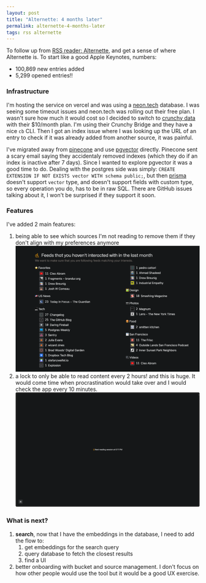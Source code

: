 ```yaml
---
layout: post
title: "Alternette: 4 months later"
permalink: alternette-4-months-later
tags: rss alternette
---
```


To follow up from [RSS reader: Alternette](/rss-reader), and get a sense of where Alternette is. To start like a good Apple Keynotes, numbers:

- 100,869 new entries added
- 5,299 opened entries!!

### Infrastructure

I'm hosting the service on vercel and was using a [neon.tech](https://neon.tech) database. I was seeing some timeout issues and neon.tech was rolling out their free plan. I wasn't sure how much it would cost so I decided to switch to [crunchy data](https://www.crunchydata.com/) with their $10/month plan. I'm using their Crunchy Bridge and they have a nice `cb` CLI. Then I got an index issue where I was looking up the URL of an entry to check if it was already added from another source, it was painful.

I've migrated away from [pinecone](https://www.pinecone.io/) and use [pgvector](https://github.com/pgvector/pgvector) directly. Pinecone sent a scary email saying they accidentaly removed indexes (which they do if an index is inactive after 7 days). Since I wanted to explore pgvector it was a good time to do. Dealing with the postgres side was simply: `CREATE EXTENSION IF NOT EXISTS vector WITH schema public;`, but then [prisma](https://www.prisma.io/) doesn't support `vector` type, and doesn't support fields with custom type, so every operation you do, has to be in raw SQL. There are GitHub issues talking about it, I won't be surprised if they support it soon.

### Features

I've added 2 main features:

1. being able to see which sources I'm not reading to remove them if they don't align with my preferences anymore
   ![Unclicked sources](/media/rss-reader/unclicked.png)
2. a lock to only be able to read content every 2 hours! and this is huge. It would come time when procrastination would take over and I would check the app every 10 minutes.
   ![Wait until 1:40pm](/media/rss-reader/wait.png)

### What is next?

1. **search**, now that I have the embeddings in the database, I need to add the flow to:
   1. get embeddings for the search query
   2. query database to fetch the closest results
   3. find a UI
2. better onboarding with bucket and source management. I don't focus on how other people would use the tool but it would be a good UX exercise.
